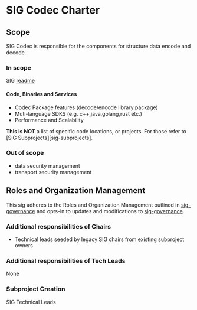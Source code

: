 # SIG Codec Charter

## Scope

SIG Codec is responsible for the components for structure data encode and decode.

### In scope

SIG [readme]

#### Code, Binaries and Services

- Codec Package features (decode/encode library package)
- Muti-language SDKS (e.g. c++,java,golang,rust etc.)
- Performance and Scalability

**This is NOT** a list of specific code locations,
  or projects. For those refer to [SIG Subprojects][sig-subprojects].

### Out of scope

- data security management 
- transport security management

## Roles and Organization Management

This sig adheres to the Roles and Organization Management outlined in [sig-governance]
and opts-in to updates and modifications to [sig-governance].

### Additional responsibilities of Chairs

- Technical leads seeded by legacy SIG chairs from existing subproject owners

### Additional responsibilities of Tech Leads

None

### Subproject Creation

SIG Technical Leads

[readme]: https://github.com/kubeservice-stack/Community/blob/main/sig-codec
[sig-governance]: https://github.com/kubernetes/community/blob/master/committee-steering/governance/sig-governance.md
